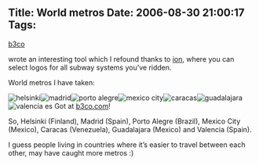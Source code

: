 Title: World metros
Date: 2006-08-30 21:00:17
Tags: 
---
<a target="_blank" href="http://www.b3co.com">b3co</a><p> wrote an interesting tool which I refound thanks to <a target="_blank" href="http://ion.gluch.org.mx">ion</a>, where you can select logos for all subway systems you&#8217;ve ridden.

World metros I have taken:
</p>
<img title="helsinki" src="http://metro.b3co.com/logos/helsinki.gif"/><img title="madrid" src="http://metro.b3co.com/logos/madrid.gif"/><img title="porto alegre" src="http://metro.b3co.com/logos/porto-alegre.gif"/><img title="mexico city" src="http://metro.b3co.com/logos/mexico-city.gif"/><img title="caracas" src="http://metro.b3co.com/logos/caracas.gif"/><img title="guadalajara" src="http://metro.b3co.com/logos/guadalajara.gif"/><img title="valencia es" src="http://metro.b3co.com/logos/valencia-es.gif"/>
Got at <a href="http://metro.b3co.com">b3co.com</a>!<p>
So, Helsinki (Finland), Madrid (Spain), Porto Alegre (Brazil), Mexico City (Mexico), Caracas (Venezuela), Guadalajara (Mexico) and Valencia (Spain).

I guess people living in countries where it&#8217;s easier to travel between each other, may have caught more metros :) </p>
